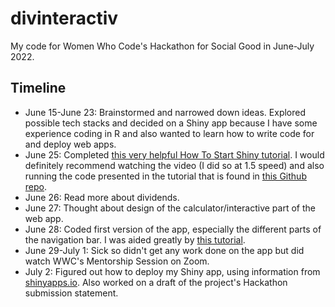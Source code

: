 # divinteractiv

My code for Women Who Code's Hackathon for Social Good in June-July 2022. 

## Timeline

* June 15-June 23: Brainstormed and narrowed down ideas. Explored possible tech stacks and decided on a Shiny app because I have some experience coding in R and also wanted to learn how to write code for and deploy web apps. 
* June 25: Completed [this very helpful How To Start Shiny tutorial](https://shiny.rstudio.com/tutorial/). I would definitely recommend watching the video (I did so at 1.5 speed) and also running the code presented in the tutorial that is found in [this Github repo](https://github.com/rstudio-education/shiny.rstudio.com-tutorial).
* June 26: Read more about dividends. 
* June 27: Thought about design of the calculator/interactive part of the web app. 
* June 28: Coded first version of the app, especially the different parts of the navigation bar. I was aided greatly by [this tutorial](https://rstudio.github.io/shinydashboard/).
* June 29-July 1: Sick so didn't get any work done on the app but did watch WWC's Mentorship Session on Zoom. 
* July 2: Figured out how to deploy my Shiny app, using information from [shinyapps.io](https://shiny.rstudio.com/deploy/). Also worked on a draft of the project's Hackathon submission statement.
